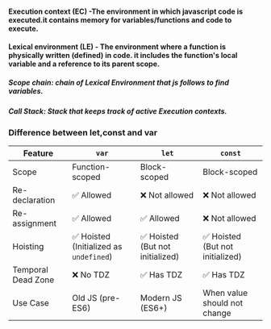 #### Execution context (EC) -The environment in which javascript code is executed.it contains memory for variables/functions and code to execute.

#### Lexical environment (LE) - The environment where a function is physically written (defined) in code. it includes the function's local variable and a reference to its parent scope.

##### Scope chain: chain of Lexical Environment that js follows to find variables.
##### Call Stack: Stack that keeps track of active Execution contexts.

### Difference between let,const and var

| Feature              | `var`                                | `let`                                  | `const`                                |
|----------------------|--------------------------------------|----------------------------------------|----------------------------------------|
| Scope               | Function-scoped                      | Block-scoped                           | Block-scoped                           |
| Re-declaration      | ✅ Allowed                           | ❌ Not allowed                         | ❌ Not allowed                         |
| Re-assignment       | ✅ Allowed                           | ✅ Allowed                             | ❌ Not allowed                         |
| Hoisting            | ✅ Hoisted (Initialized as `undefined`) | ✅ Hoisted (But not initialized)      | ✅ Hoisted (But not initialized)      |
| Temporal Dead Zone  | ❌ No TDZ                            | ✅ Has TDZ                             | ✅ Has TDZ                             |
| Use Case            | Old JS (pre-ES6)                     | Modern JS (ES6+)                       | When value should not change           |

